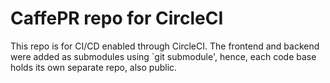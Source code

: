 # CaffePR repo for CircleCI

This repo is for CI/CD enabled through CircleCI. The frontend and backend were added as submodules using `git submodule', hence, each code base holds its own separate repo, also public.




